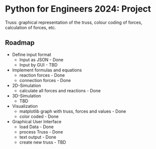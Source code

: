 Python for Engineers 2024: Project
==================================

Truss: graphical representation of the truss, colour coding of forces, calculation of forces, etc.

Roadmap
-------

*   Define input format
    *  Input as JSON - Done
    *  Input by GUI - TBD
*   Implement formulas and equations
    *   reaction forces - Done
    *   connection forces - Done
*   2D-Simulation
    *   calculate all forces and reactions - Done
*   3D-Simulation
    *   TBD
*   Visualization
    *   matplotlib graph with truss, forces and values - Done
    *   color coded - Done
*   Graphical User Interface
    *   load Data - Done
    *   process Truss - Done
    *   text output - Done
    *   create new truss - TBD